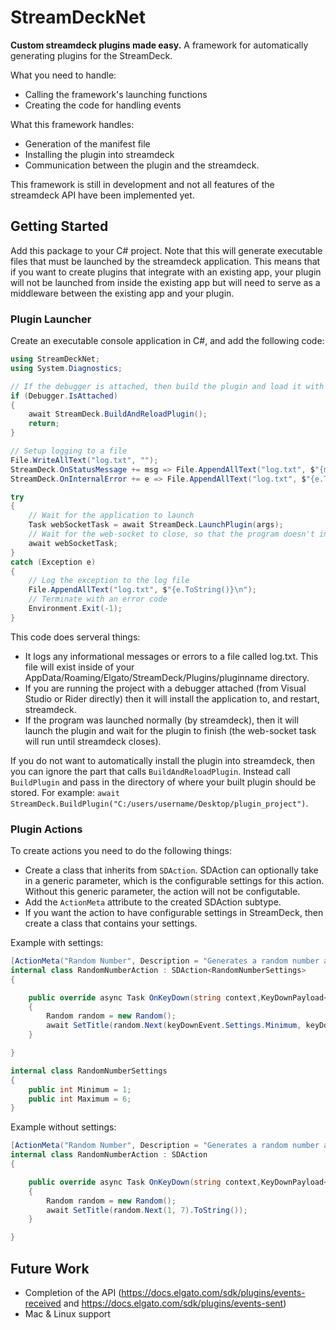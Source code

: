 # StreamDeckNet

**Custom streamdeck plugins made easy.**
A framework for automatically generating plugins for the StreamDeck.

What you need to handle:
- Calling the framework's launching functions
- Creating the code for handling events

What this framework handles:
- Generation of the manifest file
- Installing the plugin into streamdeck
- Communication between the plugin and the streamdeck.

This framework is still in development and not all features of the streamdeck API have been implemented yet.

## Getting Started

Add this package to your C# project.
Note that this will generate executable files that must be launched by the streamdeck application. This means that if you want to create plugins that integrate with an existing app, your plugin will not be launched from inside the existing app but will need to serve as a middleware between the existing app and your plugin.

### Plugin Launcher

Create an executable console application in C#, and add the following code:
```cs
using StreamDeckNet;
using System.Diagnostics;

// If the debugger is attached, then build the plugin and load it with streamdeck instead.
if (Debugger.IsAttached)
{
	await StreamDeck.BuildAndReloadPlugin();
	return;
}

// Setup logging to a file
File.WriteAllText("log.txt", "");
StreamDeck.OnStatusMessage += msg => File.AppendAllText("log.txt", $"{msg}\n");
StreamDeck.OnInternalError += e => File.AppendAllText("log.txt", $"{e.ToString()}\n");

try
{
	// Wait for the application to launch
	Task webSocketTask = await StreamDeck.LaunchPlugin(args);
	// Wait for the web-socket to close, so that the program doesn't instantly terminate itself.
	await webSocketTask;
}
catch (Exception e)
{
	// Log the exception to the log file
	File.AppendAllText("log.txt", $"{e.ToString()}\n");
	// Terminate with an error code
	Environment.Exit(-1);
}
```

This code does serveral things:
- It logs any informational messages or errors to a file called log.txt. This file will exist inside of your AppData/Roaming/Elgato/StreamDeck/Plugins/pluginname directory.
- If you are running the project with a debugger attached (from Visual Studio or Rider directly) then it will install the application to, and restart, streamdeck.
- If the program was launched normally (by streamdeck), then it will launch the plugin and wait for the plugin to finish (the web-socket task will run until streamdeck closes).

If you do not want to automatically install the plugin into streamdeck, then you can ignore the part that calls `BuildAndReloadPlugin`. Instead call `BuildPlugin` and pass in the directory of where your built plugin should be stored. For example: `await StreamDeck.BuildPlugin("C:/users/username/Desktop/plugin_project")`.

### Plugin Actions

To create actions you need to do the following things:
- Create a class that inherits from `SDAction`. SDAction can optionally take in a generic parameter, which is the configurable settings for this action. Without this generic parameter, the action will not be configutable.
- Add the `ActionMeta` attribute to the created SDAction subtype.
- If you want the action to have configurable settings in StreamDeck, then create a class that contains your settings.

Example with settings:
```cs
[ActionMeta("Random Number", Description = "Generates a random number and sets the title of the button to the number.")]
internal class RandomNumberAction : SDAction<RandomNumberSettings>
{

	public override async Task OnKeyDown(string context,KeyDownPayload<RandomNumberSettings> keyDownEvent)
	{
		Random random = new Random();
		await SetTitle(random.Next(keyDownEvent.Settings.Minimum, keyDownEvent.Settings.Maximum + 1).ToString());
	}

}

internal class RandomNumberSettings
{
	public int Minimum = 1;
	public int Maximum = 6;
}
```

Example without settings:
```cs
[ActionMeta("Random Number", Description = "Generates a random number and sets the title of the button to the number.")]
internal class RandomNumberAction : SDAction
{

	public override async Task OnKeyDown(string context,KeyDownPayload<NoSettings> keyDownEvent)
	{
		Random random = new Random();
		await SetTitle(random.Next(1, 7).ToString());
	}

}
```

## Future Work

- Completion of the API (https://docs.elgato.com/sdk/plugins/events-received and https://docs.elgato.com/sdk/plugins/events-sent)
- Mac & Linux support
